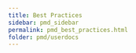 ```yaml
---
title: Best Practices
sidebar: pmd_sidebar
permalink: pmd_best_practices.html
folder: pmd/userdocs
---
```

